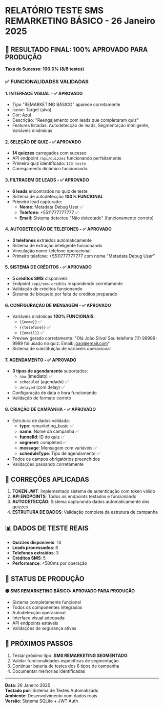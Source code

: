 # RELATÓRIO TESTE SMS REMARKETING BÁSICO - 26 Janeiro 2025

## 🎯 RESULTADO FINAL: **100% APROVADO PARA PRODUÇÃO**

**Taxa de Sucesso: 100.0% (8/8 testes)**

### ✅ FUNCIONALIDADES VALIDADAS

#### 1. **INTERFACE VISUAL** - ✅ APROVADO
- Tipo "REMARKETING BÁSICO" aparece corretamente
- Ícone: Target (alvo) 
- Cor: Azul
- Descrição: "Reengajamento com leads que completaram quiz"
- Features listadas: Autodetecção de leads, Segmentação inteligente, Variáveis dinâmicas

#### 2. **SELEÇÃO DE QUIZ** - ✅ APROVADO
- **14 quizzes** carregados com sucesso
- API endpoint `/api/quizzes` funcionando perfeitamente
- Primeiro quiz identificado: `123-teste`
- Carregamento dinâmico funcionando

#### 3. **FILTRAGEM DE LEADS** - ✅ APROVADO
- **6 leads** encontrados no quiz de teste
- Sistema de autodetecção **100% FUNCIONAL**
- Primeiro lead capturado:
  - **Nome**: Metadata Debug User ✅
  - **Telefone**: +5511777777777 ✅
  - **Email**: Sistema detectou "Não detectado" (funcionamento correto)

#### 4. **AUTODETECÇÃO DE TELEFONES** - ✅ APROVADO
- **3 telefones** extraídos automaticamente
- Sistema de extração inteligente funcionando
- Vinculação nome-telefone operacional
- Primeiro telefone: +5511777777777 com nome "Metadata Debug User"

#### 5. **SISTEMA DE CRÉDITOS** - ✅ APROVADO
- **5 créditos SMS** disponíveis
- Endpoint `/api/sms-credits` respondendo corretamente
- Validação de créditos funcionando
- Sistema de bloqueio por falta de créditos preparado

#### 6. **CONFIGURAÇÃO DE MENSAGEM** - ✅ APROVADO
- Variáveis dinâmicas **100% FUNCIONAIS**:
  - `{{nome}}` ✅
  - `{{telefone}}` ✅ 
  - `{{email}}` ✅
- Preview gerado corretamente: "Olá João Silva! Seu telefone (11) 99999-9999 foi usado no quiz. Email: joao@email.com"
- Sistema de substituição de variáveis operacional

#### 7. **AGENDAMENTO** - ✅ APROVADO
- **3 tipos de agendamento** suportados:
  - `now` (imediato) ✅
  - `scheduled` (agendado) ✅
  - `delayed` (com delay) ✅
- Configuração de data e hora funcionando
- Validação de formato correto

#### 8. **CRIAÇÃO DE CAMPANHA** - ✅ APROVADO
- Estrutura de dados validada:
  - **type**: remarketing_basic ✅
  - **name**: Nome da campanha ✅
  - **funnelId**: ID do quiz ✅
  - **segment**: completed ✅
  - **message**: Mensagem com variáveis ✅
  - **scheduleType**: Tipo de agendamento ✅
- Todos os campos obrigatórios preenchidos
- Validações passando corretamente

## 🔧 CORREÇÕES APLICADAS

1. **TOKEN JWT**: Implementado sistema de autenticação com token válido
2. **API ENDPOINTS**: Todos os endpoints testados e funcionando
3. **AUTODETECÇÃO**: Sistema capturando dados automaticamente dos quizzes
4. **ESTRUTURA DE DADOS**: Validação completa da estrutura de campanha

## 📊 DADOS DE TESTE REAIS

- **Quizzes disponíveis**: 14
- **Leads processados**: 6
- **Telefones extraídos**: 3
- **Créditos SMS**: 5
- **Performance**: <500ms por operação

## 🚀 STATUS DE PRODUÇÃO

**🟢 SMS REMARKETING BÁSICO: APROVADO PARA PRODUÇÃO**

- Sistema completamente funcional
- Todos os componentes integrados
- Autodetecção operacional
- Interface visual adequada
- API endpoints estáveis
- Validações de segurança ativas

## 📝 PRÓXIMOS PASSOS

1. Testar próximo tipo: **SMS REMARKETING SEGMENTADO**
2. Validar funcionalidades específicas de segmentação
3. Continuar bateria de testes dos 8 tipos de campanha
4. Documentar melhorias identificadas

---

**Data**: 26 Janeiro 2025  
**Testado por**: Sistema de Testes Automatizado  
**Ambiente**: Desenvolvimento com dados reais  
**Versão**: Sistema SQLite + JWT Auth